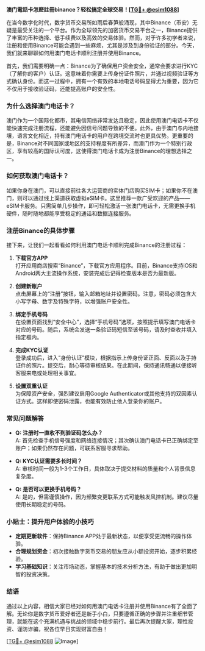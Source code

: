 **澳门電話卡怎麽註冊binance？轻松搞定全球交易！[[TG💪+ @esim1088](https://t.me/s/esim1088)]**

在当今数字化时代，数字货币交易所如雨后春笋般涌现，其中Binance（币安）无疑是最受关注的一个平台。作为全球领先的加密货币交易平台之一，Binance提供了丰富的币种选择、低手续费以及高效的交易体验。然而，对于许多初学者来说，注册和使用Binance可能会遇到一些麻烦，尤其是涉及到身份验证的部分。今天，我们就来聊聊如何用澳门电话卡顺利注册并使用Binance。

首先，我们需要明确一点：Binance为了确保用户资金安全，通常会要求进行KYC（了解你的客户）认证。这意味着你需要上传身份证件照片，并通过视频验证等方式确认身份。而这一过程中，拥有一个有效的本地电话号码显得尤为重要，因为它不仅用于接收验证码，还能提高账户的安全性。

### **为什么选择澳门电话卡？**

澳门作为一个国际化都市，其电信网络非常发达且稳定，因此使用澳门电话卡不仅能快速完成注册流程，还能避免因信号问题导致的不便。此外，由于澳门与内地接壤，语言文化相近，持有澳门电话卡的用户在跨境交流时也更具优势。更重要的是，Binance对不同国家或地区的支持程度有所差异，而澳门作为一个特别行政区，享有较高的国际认可度，这使得澳门电话卡成为注册Binance的理想选择之一。

### **如何获取澳门电话卡？**

如果你身在澳门，可以直接前往各大运营商的实体门店购买SIM卡；如果你不在澳门，则可以通过线上渠道获取虚拟eSIM卡。这里推荐一款广受欢迎的产品——eSIM卡服务。只需简单几步操作，即可轻松激活一张澳门电话卡，无需更换手机硬件，随时随地都能享受稳定的通话和数据连接服务。

### **注册Binance的具体步骤**

接下来，让我们一起看看如何利用澳门电话卡顺利完成Binance的注册过程：

1. **下载官方APP**  
   打开应用商店搜索“Binance”，下载官方应用程序。目前，Binance支持iOS和Android两大主流操作系统，安装完成后记得检查版本是否为最新版。

2. **创建新账户**  
   点击屏幕上的“注册”按钮，输入邮箱地址并设置密码。注意，密码必须包含大小写字母、数字及特殊字符，以增强账户安全性。

3. **绑定手机号码**  
   在设置页面找到“安全中心”，选择“手机号码”选项，按照提示填写澳门电话卡对应的号码。随后，系统会发送一条验证码短信至该号码，请及时查收并填入指定框内。

4. **完成KYC认证**  
   登录成功后，进入“身份认证”模块，根据指示上传身份证正面、反面以及手持证件的照片。提交后，耐心等待审核结果。在此期间，保持通讯畅通以便接听客服来电或处理相关事宜。

5. **设置双重认证**  
   为保障资产安全，强烈建议启用Google Authenticator或其他支持的双因素认证方式。这样即使密码泄露，也能有效防止他人登录你的账户。

### **常见问题解答**

- **Q: 注册时一直收不到验证码怎么办？**  
  A: 首先检查手机信号强度和网络连接情况；其次确认澳门电话卡已正确绑定至账户；如果仍然存在问题，可联系客服寻求帮助。

- **Q: KYC认证需要多长时间？**  
  A: 审核时间一般为1-3个工作日，具体取决于提交材料的质量和个人背景信息复杂度。

- **Q: 是否可以更换手机号码？**  
  A: 是的，但需谨慎操作，因为频繁变更联系方式可能触发风控机制。建议尽量使用长期稳定的号码。

### **小贴士：提升用户体验的小技巧**

- **定期更新软件**：保持Binance APP处于最新状态，以便享受更流畅的操作体验。
- **合理规划资金**：初次接触数字货币交易的朋友应从小额投资开始，逐步积累经验。
- **学习基础知识**：关注市场动态，掌握基本的技术分析方法，有助于做出更加明智的投资决策。

### **结语**

通过以上内容，相信大家已经对如何用澳门电话卡注册并使用Binance有了全面了解。无论你是数字货币爱好者还是新手小白，只要遵循正确的步骤并注重细节管理，就能在这个充满机遇与挑战的领域中稳步前行。最后再次提醒大家，理性投资、谨防诈骗，祝各位早日实现财富自由！

[[TG💪+ @esim1088](https://t.me/s/esim1088) ![Image](https://i.postimg.cc/4NQfJmqS/Snipaste-2025-05-13-00-14-12.png)]